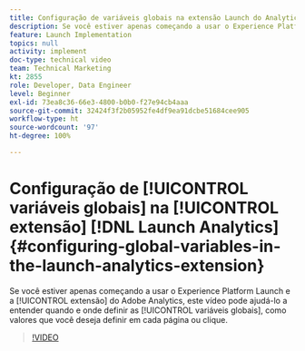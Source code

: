 ```yaml
---
title: Configuração de variáveis globais na extensão Launch do Analytics
description: Se você estiver apenas começando a usar o Experience Platform Launch, e a extensão do Adobe Analytics, este vídeo pode ajudá-lo a entender quando e onde definir as variáveis globais, ou seja, valores que você deseja definir em cada página ou clique.
feature: Launch Implementation
topics: null
activity: implement
doc-type: technical video
team: Technical Marketing
kt: 2855
role: Developer, Data Engineer
level: Beginner
exl-id: 73ea8c36-66e3-4800-b0b0-f27e94cb4aaa
source-git-commit: 32424f3f2b05952fe4df9ea91dcbe51684cee905
workflow-type: ht
source-wordcount: '97'
ht-degree: 100%

---
```


# Configuração de [!UICONTROL variáveis globais] na [!UICONTROL extensão] [!DNL Launch Analytics] {#configuring-global-variables-in-the-launch-analytics-extension}

Se você estiver apenas começando a usar o Experience Platform Launch e a [!UICONTROL extensão] do Adobe Analytics, este vídeo pode ajudá-lo a entender quando e onde definir as [!UICONTROL variáveis globais], como valores que você deseja definir em cada página ou clique.

>[!VIDEO](https://video.tv.adobe.com/v/27181/?quality=9)
